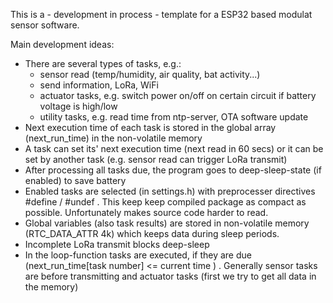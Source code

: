 This is a - development in process - template for a ESP32 based modulat sensor software.

Main development ideas:
- There are several types of tasks, e.g.:
  - sensor read (temp/humidity, air quality, bat activity...)
  - send information, LoRa, WiFi
  - actuator tasks, e.g. switch power on/off on certain circuit if battery voltage is high/low
  - utility tasks, e.g. read time from ntp-server, OTA software update
- Next execution time of each task is stored in the global array (next_run_time) in the non-volatile memory 
- A task can set its' next execution time (next read in 60 secs) or it can be set by another task (e.g. sensor read can trigger LoRa transmit)
- After processing all tasks due, the program goes to deep-sleep-state (if enabled) to save battery
- Enabled tasks are selected (in settings.h) with preprocesser directives #define / #undef . This keep keep compiled package 
as compact as possible. Unfortunately makes source code harder to read.
- Global variables (also task results) are stored in non-volatile memory (RTC_DATA_ATTR 4k) which keeps data during sleep periods.
- Incomplete LoRa transmit blocks deep-sleep
- In the loop-function tasks are executed, if they are due (next_run_time[task number] <= current time ) . Generally sensor tasks
are before transmitting and actuator tasks (first we try to get all data in the memory)

